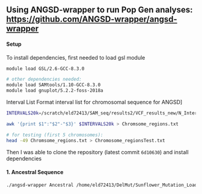 ## Using ANGSD-wrapper to run Pop Gen analyses: https://github.com/ANGSD-wrapper/angsd-wrapper  


#### Setup

To install dependencies, first needed to load gsl module
```bash
module load GSL/2.6-GCC-8.3.0

# other dependencies needed:
module load SAMtools/1.10-GCC-8.3.0
module load gnuplot/5.2.2-foss-2018a
```

Interval List
Format interval list for chromosomal sequence for ANGSD]
```bash
INTERVALS20k=/scratch/eld72413/SAM_seq/results2/VCF_results_new/N_Intervals/INTERVALS_20k_atNs.bed

awk '{print $1":"$2"-"$3}' $INTERVALS20k > Chromsome_regions.txt

# for testing (first 5 chromosomes):
head -49 Chromsome_regions.txt > Chromosome_regionsTest.txt

```

Then I was able to clone the repository (latest commit `6d10630`) and install dependencies

#### 1. Ancestral Sequence

```bash
./angsd-wrapper Ancestral /home/eld72413/DelMut/Sunflower_Mutation_Load/ANGSD/ConfigFiles/Ancestral_Sequence_Config 
```
